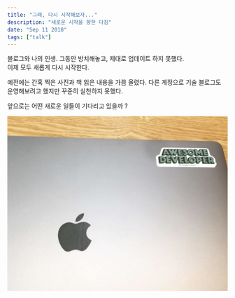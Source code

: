 ```yaml
---
title: "그래, 다시 시작해보자..."
description: "새로운 시작을 향한 다짐"
date: "Sep 11 2018"
tags: ["talk"]
---
```


<!-- ![feature image](https://raw.githubusercontent.com/tkhwang/tkhwang-etc/master/img/2020/04/photo-1477951233099-d2c5fbd878ee.jpeg) -->

블로그와 나의 인생. 그동안 방치해놓고, 제대로 업데이트 하지 못했다.<br />
이제 모두 새롭게 다시 시작한다.

예전에는 간혹 찍은 사진과 책 읽은 내용을 가끔 올렸다. 다른 계정으로 기술 블로그도 운영해보려고 했지만 꾸준히 실천하지 못했다.

앞으로는 어떤 새로운 일들이 기다리고 있을까 ?

![img](https://raw.githubusercontent.com/tkhwang/tkhwang-etc/master/img/2018/09/IMG_0398.png)
